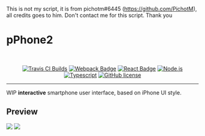 This is not my script, it is from pichotm#6445 (https://github.com/PichotM), all credits goes to him. Don't contact me for this script. Thank you

# pPhone2
<br/>

<p align="center">
  <a href="https://travis-ci.com/PichotM/pPhone2/"><img src="https://travis-ci.com/PichotM/pPhone2.svg?branch=master" alt="Travis CI Builds"></a>
  <a href="#"><img src="https://cdn.rawgit.com/aleen42/badges/master/src/webpack.svg" alt="Webpack Badge"></a>
  <a href="#"><img src="https://cdn.rawgit.com/aleen42/badges/master/src/react.svg" alt="React Badge"></a>
  <a href="#"><img src="https://cdn.rawgit.com/aleen42/badges/master/src/node.svg" alt="Node.js"></a>
  <a href="#"><img src="https://cdn.rawgit.com/aleen42/badges/master/src/typescript.svg" alt="Typescript"></a>
  <a href="#"><img src="https://img.shields.io/badge/license-MIT-blue.svg" alt="GitHub license"></a>
</p>

----

WIP **interactive** smartphone user interface, based on iPhone UI style.

## Preview

![](https://i.imgur.com/k6BJtj2.png)
![](https://i.imgur.com/DicKs1B.png)
